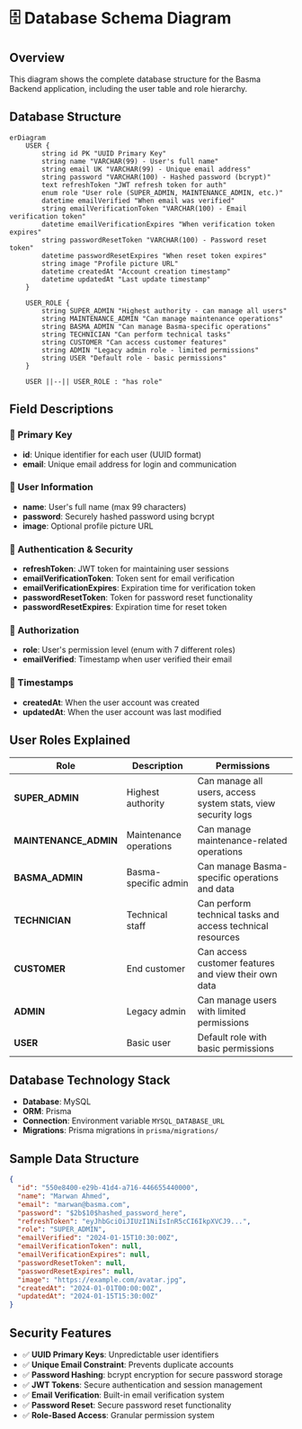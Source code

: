 # 🗄️ Database Schema Diagram

## Overview

This diagram shows the complete database structure for the Basma Backend application, including the user table and role hierarchy.

## Database Structure

```mermaid
erDiagram
    USER {
        string id PK "UUID Primary Key"
        string name "VARCHAR(99) - User's full name"
        string email UK "VARCHAR(99) - Unique email address"
        string password "VARCHAR(100) - Hashed password (bcrypt)"
        text refreshToken "JWT refresh token for auth"
        enum role "User role (SUPER_ADMIN, MAINTENANCE_ADMIN, etc.)"
        datetime emailVerified "When email was verified"
        string emailVerificationToken "VARCHAR(100) - Email verification token"
        datetime emailVerificationExpires "When verification token expires"
        string passwordResetToken "VARCHAR(100) - Password reset token"
        datetime passwordResetExpires "When reset token expires"
        string image "Profile picture URL"
        datetime createdAt "Account creation timestamp"
        datetime updatedAt "Last update timestamp"
    }

    USER_ROLE {
        string SUPER_ADMIN "Highest authority - can manage all users"
        string MAINTENANCE_ADMIN "Can manage maintenance operations"
        string BASMA_ADMIN "Can manage Basma-specific operations"
        string TECHNICIAN "Can perform technical tasks"
        string CUSTOMER "Can access customer features"
        string ADMIN "Legacy admin role - limited permissions"
        string USER "Default role - basic permissions"
    }

    USER ||--|| USER_ROLE : "has role"
```

## Field Descriptions

### 🔑 Primary Key

- **id**: Unique identifier for each user (UUID format)
- **email**: Unique email address for login and communication

### 👤 User Information

- **name**: User's full name (max 99 characters)
- **password**: Securely hashed password using bcrypt
- **image**: Optional profile picture URL

### 🔐 Authentication & Security

- **refreshToken**: JWT token for maintaining user sessions
- **emailVerificationToken**: Token sent for email verification
- **emailVerificationExpires**: Expiration time for verification token
- **passwordResetToken**: Token for password reset functionality
- **passwordResetExpires**: Expiration time for reset token

### 👑 Authorization

- **role**: User's permission level (enum with 7 different roles)
- **emailVerified**: Timestamp when user verified their email

### 📅 Timestamps

- **createdAt**: When the user account was created
- **updatedAt**: When the user account was last modified

## User Roles Explained

| Role                  | Description            | Permissions                                                   |
| --------------------- | ---------------------- | ------------------------------------------------------------- |
| **SUPER_ADMIN**       | Highest authority      | Can manage all users, access system stats, view security logs |
| **MAINTENANCE_ADMIN** | Maintenance operations | Can manage maintenance-related operations                     |
| **BASMA_ADMIN**       | Basma-specific admin   | Can manage Basma-specific operations and data                 |
| **TECHNICIAN**        | Technical staff        | Can perform technical tasks and access technical resources    |
| **CUSTOMER**          | End customer           | Can access customer features and view their own data          |
| **ADMIN**             | Legacy admin           | Can manage users with limited permissions                     |
| **USER**              | Basic user             | Default role with basic permissions                           |

## Database Technology Stack

- **Database**: MySQL
- **ORM**: Prisma
- **Connection**: Environment variable `MYSQL_DATABASE_URL`
- **Migrations**: Prisma migrations in `prisma/migrations/`

## Sample Data Structure

```json
{
  "id": "550e8400-e29b-41d4-a716-446655440000",
  "name": "Marwan Ahmed",
  "email": "marwan@basma.com",
  "password": "$2b$10$hashed_password_here",
  "refreshToken": "eyJhbGciOiJIUzI1NiIsInR5cCI6IkpXVCJ9...",
  "role": "SUPER_ADMIN",
  "emailVerified": "2024-01-15T10:30:00Z",
  "emailVerificationToken": null,
  "emailVerificationExpires": null,
  "passwordResetToken": null,
  "passwordResetExpires": null,
  "image": "https://example.com/avatar.jpg",
  "createdAt": "2024-01-01T00:00:00Z",
  "updatedAt": "2024-01-15T15:30:00Z"
}
```

## Security Features

- ✅ **UUID Primary Keys**: Unpredictable user identifiers
- ✅ **Unique Email Constraint**: Prevents duplicate accounts
- ✅ **Password Hashing**: bcrypt encryption for secure password storage
- ✅ **JWT Tokens**: Secure authentication and session management
- ✅ **Email Verification**: Built-in email verification system
- ✅ **Password Reset**: Secure password reset functionality
- ✅ **Role-Based Access**: Granular permission system
